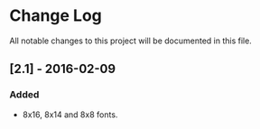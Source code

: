 # Change Log
All notable changes to this project will be documented in this file.

## [2.1] - 2016-02-09
### Added
- 8x16, 8x14 and 8x8 fonts.
